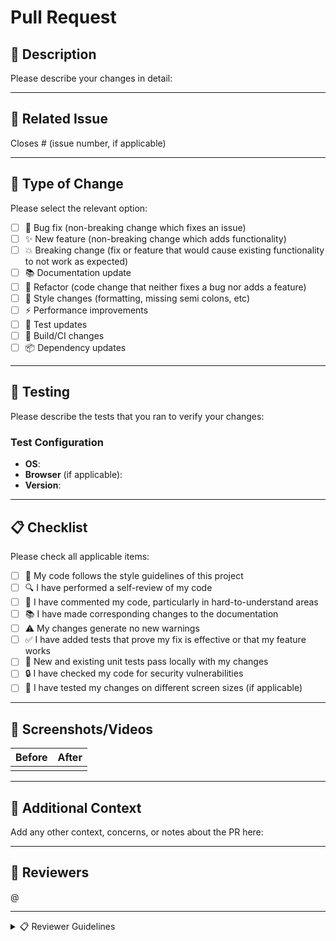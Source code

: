 # Pull Request

## 🚀 Description
Please describe your changes in detail:

<!-- Provide a detailed description of what you changed and why -->

---

## 🧩 Related Issue
Closes # (issue number, if applicable)

<!-- Link any related issues here -->

---

## 📝 Type of Change
Please select the relevant option:

- [ ] 🐞 Bug fix (non-breaking change which fixes an issue)
- [ ] ✨ New feature (non-breaking change which adds functionality)
- [ ] 💥 Breaking change (fix or feature that would cause existing functionality to not work as expected)
- [ ] 📚 Documentation update
- [ ] 🔨 Refactor (code change that neither fixes a bug nor adds a feature)
- [ ] 🎨 Style changes (formatting, missing semi colons, etc)
- [ ] ⚡ Performance improvements
- [ ] 🧪 Test updates
- [ ] 🔧 Build/CI changes
- [ ] 📦 Dependency updates

---

## 🧪 Testing
Please describe the tests that you ran to verify your changes:

<!-- 
- [ ] Unit tests
- [ ] Integration tests
- [ ] Manual testing
- [ ] Browser testing (if applicable)
-->

### Test Configuration
- **OS**: 
- **Browser** (if applicable): 
- **Version**: 

---

## 📋 Checklist
Please check all applicable items:

- [ ] 📖 My code follows the style guidelines of this project
- [ ] 🔍 I have performed a self-review of my code
- [ ] 💬 I have commented my code, particularly in hard-to-understand areas
- [ ] 📚 I have made corresponding changes to the documentation
- [ ] ⚠️ My changes generate no new warnings
- [ ] ✅ I have added tests that prove my fix is effective or that my feature works
- [ ] 🧪 New and existing unit tests pass locally with my changes
- [ ] 🔒 I have checked my code for security vulnerabilities
- [ ] 📱 I have tested my changes on different screen sizes (if applicable)

---

## 📸 Screenshots/Videos
<!-- If applicable, add screenshots or videos to help explain your changes -->

| Before | After |
|--------|-------|
| <!-- Screenshot before --> | <!-- Screenshot after --> |

---

## 📎 Additional Context
Add any other context, concerns, or notes about the PR here:

<!-- 
- Any breaking changes?
- Migration steps required?
- Feature flags involved?
- Performance implications?
-->

---

## 👀 Reviewers
<!-- Tag relevant reviewers or teams -->
@<!-- username -->

---

<details>
<summary>📋 Reviewer Guidelines</summary>

### For Reviewers:
- [ ] Code quality and style
- [ ] Logic and implementation
- [ ] Test coverage
- [ ] Documentation updates
- [ ] Performance impact
- [ ] Security considerations
- [ ] Accessibility (if applicable)

</details>

